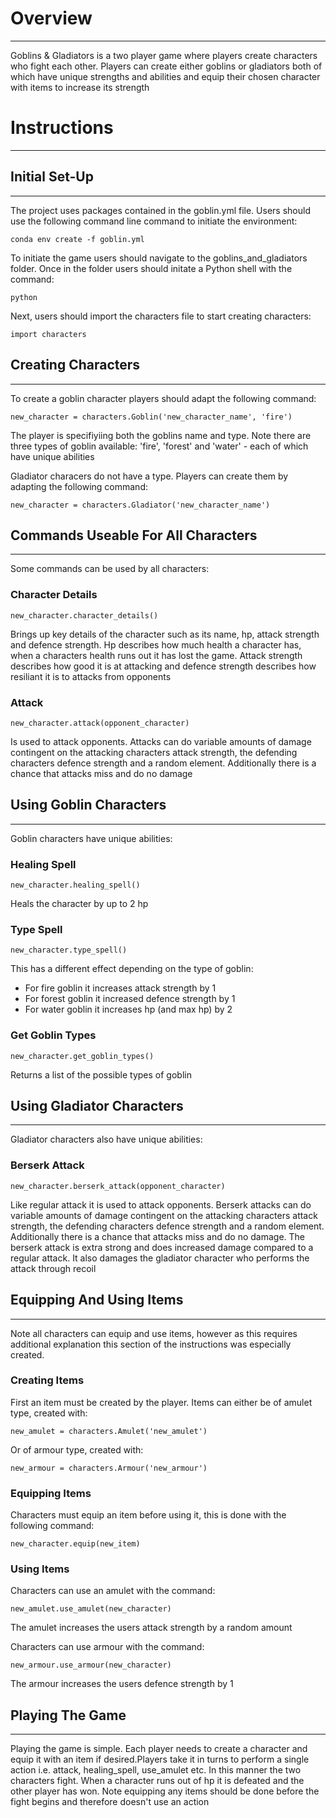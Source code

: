 # Overview
---

Goblins & Gladiators is a two player game where players create characters who fight each other. Players can create either goblins or gladiators both of which have unique strengths and abilities and equip their chosen character with items to increase its strength

# Instructions
---

## Initial Set-Up
--- 
The project uses packages contained in the goblin.yml file. Users should use the following command line 
command to initiate the environment:

`conda env create -f goblin.yml`

To initiate the game users should navigate to the goblins_and_gladiators folder. Once in the folder users should initate a Python shell with the command:

`python`

Next, users should import the characters file to start creating characters:

`import characters`

## Creating Characters
---
To create a goblin character players should adapt the following command:

`new_character = characters.Goblin('new_character_name', 'fire')`

The player is specifiyiing both the goblins name and type. Note there are three types of goblin available: 'fire', 'forest' and 'water' - each of which have unique abilities

Gladiator characers do not have a type. Players can create them by adapting the following command:

`new_character = characters.Gladiator('new_character_name')`

## Commands Useable For All Characters
---
Some commands can be used by all characters:

### Character Details

`new_character.character_details()`

Brings up key details of the character such as its name, hp, attack strength and defence strength.
Hp describes how much health a character has, when a characters health runs out it has lost the game. Attack strength describes how good it is at attacking and defence strength describes how resiliant it is to attacks from opponents 

### Attack

`new_character.attack(opponent_character)`

Is used to attack opponents. Attacks can do variable amounts of damage contingent on the attacking characters attack strength, the defending characters defence strength and a random element. Additionally there is a chance that attacks miss and do no damage

## Using Goblin Characters
---

Goblin characters have unique abilities:

### Healing Spell

`new_character.healing_spell()`

Heals the character by up to 2 hp

### Type Spell

`new_character.type_spell()`

This has a different effect depending on the type of goblin:
- For fire goblin it increases attack strength by 1
- For forest goblin it increased defence strength by 1
- For water goblin it increases hp (and max hp) by 2

### Get Goblin Types

`new_character.get_goblin_types()`

Returns a list of the possible types of goblin

## Using Gladiator Characters
---

Gladiator characters also have unique abilities:

### Berserk Attack

`new_character.berserk_attack(opponent_character)`

Like regular attack it is used to attack opponents. Berserk attacks can do variable amounts of damage contingent on the attacking characters attack strength, the defending characters defence strength and a random element. Additionally there is a chance that attacks miss and do no damage. The berserk attack is extra strong and does increased damage compared to a regular attack. It also damages the gladiator character who performs the attack through recoil

## Equipping And Using Items
---

Note all characters can equip and use items, however as this requires additional explanation this section of the instructions was especially created.

### Creating Items

First an item must be created by the player. Items can either be of amulet type, created with:

`new_amulet = characters.Amulet('new_amulet')`

Or of armour type, created with:

`new_armour = characters.Armour('new_armour')`

### Equipping Items

Characters must equip an item before using it, this is done with the following command:

`new_character.equip(new_item)`

### Using Items

Characters can use an amulet with the command:

`new_amulet.use_amulet(new_character)`

The amulet increases the users attack strength by a random amount

Characters can use armour with the command:

`new_armour.use_armour(new_character)`

The armour increases the users defence strength by 1

## Playing The Game
---
Playing the game is simple. Each player needs to create a character and equip it with an item if desired.Players take it in turns to perform a single action i.e. attack, healing_spell, use_amulet etc. In this manner the two characters fight. When a character runs out of hp it is defeated and the other player has won. Note equipping any items should be done before the fight begins and therefore doesn't use an action